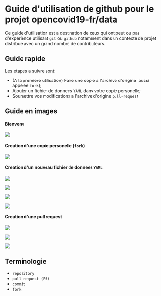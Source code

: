 # Guide d'utilisation de github pour le projet opencovid19-fr/data

Ce guide d'utilisation est a destination de ceux qui ont peut ou pas
d'experience utilisant `git` ou `github` notamment dans un contexte
de projet distribue avec un grand nombre de contributeurs.

## Guide rapide

Les etapes a suivre sont:

 + (A la premiere utilisation) Faire une copie a l'archive d'origine
 (aussi appelee `fork`);
 + Ajouter un fichier de donnees `YAML` dans votre copie personelle;
 + Soumettre vos modifications a l'archive d'origine `pull-request`


## Guide en images

#### Bienvenu

![](https://raw.githubusercontent.com/payoto/data/master/docs/img/explain_github_0.png)

#### Creation d'une copie personelle (`fork`) 

![](https://raw.githubusercontent.com/payoto/data/master/docs/img/explain_github_1_fork.png)

#### Creation d'un nouveau fichier de donnees `YAML`

![](https://raw.githubusercontent.com/payoto/data/master/docs/img/explain_github_2_newfile.png)

![](https://raw.githubusercontent.com/payoto/data/master/docs/img/explain_github_3_newfiletext.png)

![](https://raw.githubusercontent.com/payoto/data/master/docs/img/explain_github_4_commit.png)

![](https://raw.githubusercontent.com/payoto/data/master/docs/img/explain_github_5_updatedforkmaster.png)

#### Creation d'une pull request

![](https://raw.githubusercontent.com/payoto/data/master/docs/img/explain_github_7_createPR.png)

![](https://raw.githubusercontent.com/payoto/data/master/docs/img/explain_github_8_startPR.png)

![](https://raw.githubusercontent.com/payoto/data/master/docs/img/explain_github_9_PRs.png)


## Terminologie

 + `repository`
 + `pull request (PR)`
 + `commit`
 + `fork`
